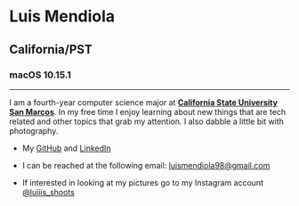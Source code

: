 # Luis Mendiola

## California/PST

### macOS 10.15.1
* * *

I am a fourth-year computer science major at [**California State University San Marcos**](https://www.csusm.edu).
In my free time I enjoy learning about new things that are tech related and other topics that grab my attention.
I also dabble a little bit with photography.

* My [GitHub](<https://github.com/luismendiola98>) and [LinkedIn](<https://www.linkedin.com/in/luis-mendiola03/>)

* I can be reached at the following email: <luismendiola98@gmail.com>

* If interested in looking at my pictures go to my Instagram account [@luiiis_shoots](https://www.instagram.com/luiiis_shoots/)


